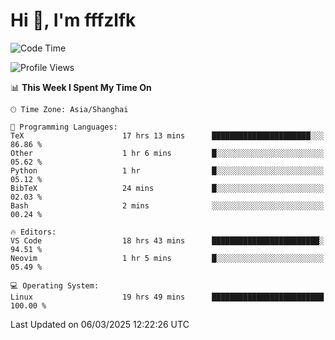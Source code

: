 # Hi 👋, I'm fffzlfk

<!--START_SECTION:waka-->
![Code Time](http://img.shields.io/badge/Code%20Time-1%2C274%20hrs%2028%20mins-blue)

![Profile Views](http://img.shields.io/badge/Profile%20Views-0-blue)

📊 **This Week I Spent My Time On** 

```text
🕑︎ Time Zone: Asia/Shanghai

💬 Programming Languages: 
TeX                      17 hrs 13 mins      ██████████████████████░░░   86.86 % 
Other                    1 hr 6 mins         █░░░░░░░░░░░░░░░░░░░░░░░░   05.62 % 
Python                   1 hr                █░░░░░░░░░░░░░░░░░░░░░░░░   05.12 % 
BibTeX                   24 mins             █░░░░░░░░░░░░░░░░░░░░░░░░   02.03 % 
Bash                     2 mins              ░░░░░░░░░░░░░░░░░░░░░░░░░   00.24 % 

🔥 Editors: 
VS Code                  18 hrs 43 mins      ████████████████████████░   94.51 % 
Neovim                   1 hr 5 mins         █░░░░░░░░░░░░░░░░░░░░░░░░   05.49 % 

💻 Operating System: 
Linux                    19 hrs 49 mins      █████████████████████████   100.00 % 
```


 Last Updated on 06/03/2025 12:22:26 UTC
<!--END_SECTION:waka-->
